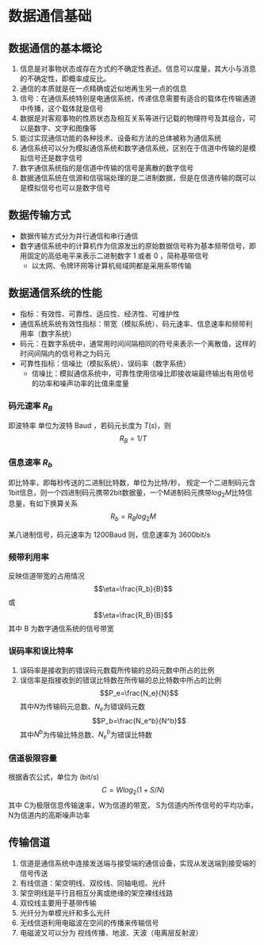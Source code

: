 # 数据通信基础

## 数据通信的基本概论
1. 信息是对事物状态或存在方式的不确定性表述。信息可以度量，其大小与消息的不确定性，即概率成反比。
2. 通信的本质就是在一点精确或近似地再生另一点的信息
3. 信号：在通信系统特别是电通信系统，传递信息需要有适合的载体在传输通道中传播，这个载体就是信号
4. 数据是对客观事物的性质状态及相互关系等进行记载的物理符号及其组合，可以是数字、文字和图像等
5. 能过实现通信功能的各种技术、设备和方法的总体被称为通信系统
6. 通信系统可以分为模拟通信系统和数字通信系统，区别在于信道中传输的是模拟信号还是数字信号
7. 数字通信系统指的是信道中传输的信号是离散的数字信号
8. 数据通信系统在信源和信宿端处理的是二进制数据，但是在信道传输的既可以是模拟信号也可以是数字信号

## 数据传输方式
* 数据传输方式分为并行通信和串行通信
* 数字通信系统中的计算机作为信源发出的原始数据信号称为基本频带信号，即用固定的高低电平来表示二进制数字 1 或者 0 ，简称基带信号
  * 以太网、令牌环网等计算机局域网都是采用系带传输

## 数据通信系统的性能
* 指标：有效性、可靠性、适应性、经济性、可维护性
* 通信系统系统有效性指标：带宽（模拟系统）、码元速率、信息速率和频带利用率（数字系统）
* 码元：在数字系统中，通常用时间间隔相同的符号来表示一个离散值，这样的时间间隔内的信号称之为码元
* 可靠性指标：信噪比（模拟系统）、误码率（数字系统）
  * 信噪比：模拟通信系统中，可靠性使用信噪比即接收端最终输出有用信号的功率和噪声功率的比值来度量

### 码元速率 $R_B$
即波特率 单位为波特 Baud ，若码元长度为 $T(s)$，则
$$R_B = 1/T$$

### 信息速率 $R_b$
即比特率，即每秒传送的二进制比特数，单位为比特/秒，
规定一个二进制码元含1bit信息，则一个四进制码元携带2bit数据量，一个M进制码元携带$log_2M$比特信息量，有如下换算关系
$$R_b=R_Blog_2M$$

某八进制信号，码元速率为 1200Baud 则，信息速率为 3600bit/s
### 频带利用率 
反映信道带宽的占用情况
$$\eta=\frac{R_b}{B}$$
或
$$\eta=\frac{R_B}{B}$$
其中 B 为数字通信系统的信号带宽

### 误码率和误比特率
1. 误码率是接收到的错误码元数载所传输的总码元数中所占的比例
2. 误信率是指接收到的错误比特数在所传输的总比特数中所占的比例
$$P_e=\frac{N_e}{N}$$
其中$N$为传输码元总数、$N_e$为错误码元数
$$P_b=\frac{N_e^b}{N^b}$$
其中$N^b$为传输比特总数、$N_e^b$为错误比特数

### 信道极限容量
根据香农公式，单位为 (bit/s)
$$C=Wlog_2(1+S/N)$$
其中 C为极限信息传输速率，W为信道的带宽，
S为信道内所传信号的平均功率，N为信道内的高斯噪声功率
## 传输信道
1. 信道是通信系统中连接发送端与接受端的通信设备，实现从发送端到接受端的信号传送
2. 有线信道：架空明线、双绞线、同轴电缆、光纤
3. 架空明线是平行且相互分离或绝缘的架空裸线线路
4. 双绞线主要用于基带传输
5. 光纤分为单模光纤和多么光纤
6. 无线信道利用电磁波在空间的传播来传输信号
7. 电磁波又可以分为 视线传播、地波、天波（电离层反射波）